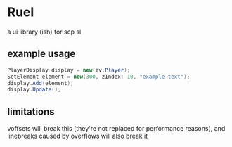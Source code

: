 # RueI
a ui library (ish) for scp sl
## example usage
```csharp
PlayerDisplay display = new(ev.Player);
SetElement element = new(300, zIndex: 10, "example text");
display.Add(element);
display.Update();
```
## limitations
voffsets will break this (they're not replaced for performance reasons), and linebreaks caused by overflows will also break it
